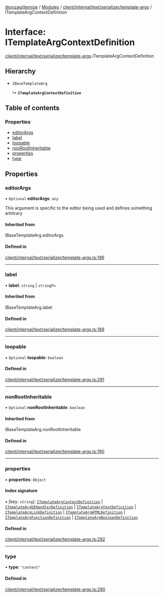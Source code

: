 [@onzag/itemize](../README.md) / [Modules](../modules.md) / [client/internal/text/serializer/template-args](../modules/client_internal_text_serializer_template_args.md) / ITemplateArgContextDefinition

# Interface: ITemplateArgContextDefinition

[client/internal/text/serializer/template-args](../modules/client_internal_text_serializer_template_args.md).ITemplateArgContextDefinition

## Hierarchy

- `IBaseTemplateArg`

  ↳ **`ITemplateArgContextDefinition`**

## Table of contents

### Properties

- [editorArgs](client_internal_text_serializer_template_args.ITemplateArgContextDefinition.md#editorargs)
- [label](client_internal_text_serializer_template_args.ITemplateArgContextDefinition.md#label)
- [loopable](client_internal_text_serializer_template_args.ITemplateArgContextDefinition.md#loopable)
- [nonRootInheritable](client_internal_text_serializer_template_args.ITemplateArgContextDefinition.md#nonrootinheritable)
- [properties](client_internal_text_serializer_template_args.ITemplateArgContextDefinition.md#properties)
- [type](client_internal_text_serializer_template_args.ITemplateArgContextDefinition.md#type)

## Properties

### editorArgs

• `Optional` **editorArgs**: `any`

This argument is specific to the editor being used
and defines something arbitrary

#### Inherited from

IBaseTemplateArg.editorArgs

#### Defined in

[client/internal/text/serializer/template-args.ts:196](https://github.com/onzag/itemize/blob/f2db74a5/client/internal/text/serializer/template-args.ts#L196)

___

### label

• **label**: `string` \| `stringFn`

#### Inherited from

IBaseTemplateArg.label

#### Defined in

[client/internal/text/serializer/template-args.ts:189](https://github.com/onzag/itemize/blob/f2db74a5/client/internal/text/serializer/template-args.ts#L189)

___

### loopable

• `Optional` **loopable**: `boolean`

#### Defined in

[client/internal/text/serializer/template-args.ts:291](https://github.com/onzag/itemize/blob/f2db74a5/client/internal/text/serializer/template-args.ts#L291)

___

### nonRootInheritable

• `Optional` **nonRootInheritable**: `boolean`

#### Inherited from

IBaseTemplateArg.nonRootInheritable

#### Defined in

[client/internal/text/serializer/template-args.ts:190](https://github.com/onzag/itemize/blob/f2db74a5/client/internal/text/serializer/template-args.ts#L190)

___

### properties

• **properties**: `Object`

#### Index signature

▪ [key: `string`]: [`ITemplateArgContextDefinition`](client_internal_text_serializer_template_args.ITemplateArgContextDefinition.md) \| [`ITemplateArgUIHandlerDefinition`](client_internal_text_serializer_template_args.ITemplateArgUIHandlerDefinition.md) \| [`ITemplateArgTextDefinition`](client_internal_text_serializer_template_args.ITemplateArgTextDefinition.md) \| [`ITemplateArgLinkDefinition`](client_internal_text_serializer_template_args.ITemplateArgLinkDefinition.md) \| [`ITemplateArgHTMLDefinition`](client_internal_text_serializer_template_args.ITemplateArgHTMLDefinition.md) \| [`ITemplateArgFunctionDefinition`](client_internal_text_serializer_template_args.ITemplateArgFunctionDefinition.md) \| [`ITemplateArgBooleanDefinition`](client_internal_text_serializer_template_args.ITemplateArgBooleanDefinition.md)

#### Defined in

[client/internal/text/serializer/template-args.ts:292](https://github.com/onzag/itemize/blob/f2db74a5/client/internal/text/serializer/template-args.ts#L292)

___

### type

• **type**: ``"context"``

#### Defined in

[client/internal/text/serializer/template-args.ts:290](https://github.com/onzag/itemize/blob/f2db74a5/client/internal/text/serializer/template-args.ts#L290)
